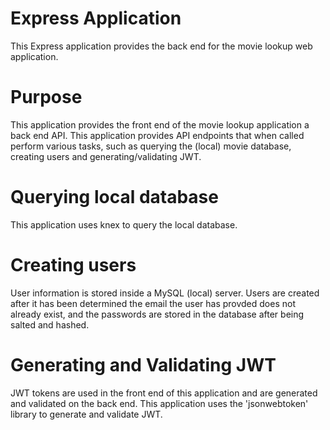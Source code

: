 # Express Application
This Express application provides the back end for the movie lookup web application. 

# Purpose
This application provides the front end of the movie lookup application a back end API. This application provides API endpoints that when called perform various tasks, such as querying the (local) movie database, creating users and generating/validating JWT. 

# Querying local database
This application uses knex to query the local database.

# Creating users
User information is stored inside a MySQL (local) server. Users are created after it has been determined the email the user has provded does not already exist, and the passwords are stored in the database after being salted and hashed. 

# Generating and Validating JWT
JWT tokens are used in the front end of this application and are generated and validated on the back end. This application uses the 'jsonwebtoken' library to generate and validate JWT.